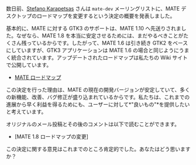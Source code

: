<!-- 
.. description: 
.. tags: News
.. date: 2014/02/13 06:43:12
.. title: MATE デスクトップのロードマップ変更
.. slug: 2014-02-13-mate-desktop-roadmap-reshuffle
.. author: Martin Wimpress
-->

数日前、[Stefano Karapetsas](https://github.com/stefano-k) さんは `mate-dev` メーリングリストに、MATE デスクトップのロードマップを変更するという決定の概要を発表しました。

基本的に、MATE に対する GTK3 のサポートは、MATE 1.10 へ先送りされました。なぜなら、MATE 1.8 を本当に安定させるためには、まだやるべきことがたくさん残っているからです。したがって、MATE 1.6 は引き続き GTK2 をベースにしていますが、GTK3 アプリケーションは MATE 1.6 の場合と同じようにうまく統合されています。アップデートされたロードマップは私たちの Wiki サイトで公開しています。

  * [MATE ロードマップ](https://wiki.mate-desktop.org/#!pages/roadmap.md)

この決定を行った理由は、MATE の現在の開発バージョンが安定していて、多くの新機能、改善、バグ修正が盛り込まれているからです。私たちは、これまでの進展から早く利益を得るためにも、ユーザーに対して*"良いもの"*を提供したいと考えています。

オリジナルのメール投稿とその後のコメントは以下で読むことができます。

  * [MATE 1.8 ロードマップの変更]

この決定に関する意見はこれまでのところ肯定的でした。あなたはどう思いますか？

